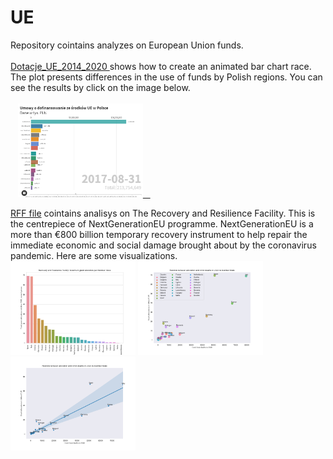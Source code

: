 # UE
Repository cointains analyzes on European Union funds.<BR><BR>
<a href = "Dotacje_UE_2014_2020.ipynb">Dotacje_UE_2014_2020 </a> shows how to create an animated bar chart race. The plot presents differences in the use of funds by Polish regions. 
You can see the results by click on the image below.<BR><BR>
&nbsp;&nbsp;&nbsp;<a target="_blank" href='https://public.flourish.studio/visualisation/6023241/'><img src='images/bar_chart.png' width=200 height=150>&nbsp;&nbsp;&nbsp;</a>
 
<a href="RFF.ipynb">RFF file</a> cointains analisys on The Recovery and Resilience Facility. This is the centrepiece of NextGenerationEU programme. 
NextGenerationEU is a more than €800 billion temporary recovery instrument to help repair the immediate economic and social damage brought about by the coronavirus pandemic.
Here are some visualizations.<BR>
<img src='images/total_per_member.png' width=200 height=150>
<img src='images/covid_scatter.png' width=200 height=150>
<img src='images/covid_reg.png' width=200 height=150>
